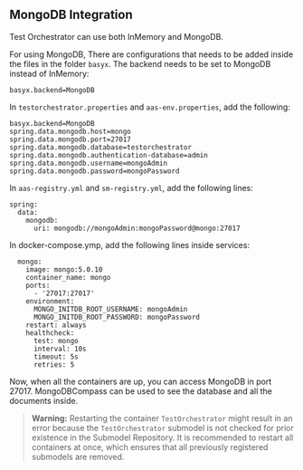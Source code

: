 ## MongoDB Integration

Test Orchestrator can use both InMemory and MongoDB.

For using MongoDB, There are configurations that needs to be added inside the files in the folder `basyx`. The backend needs to be set to MongoDB instead of InMemory:

```
basyx.backend=MongoDB
```

In `testorchestrator.properties` and `aas-env.properties`, add the following:

```
basyx.backend=MongoDB
spring.data.mongodb.host=mongo
spring.data.mongodb.port=27017
spring.data.mongodb.database=testorchestrator
spring.data.mongodb.authentication-database=admin
spring.data.mongodb.username=mongoAdmin
spring.data.mongodb.password=mongoPassword
```

In `aas-registry.yml` and `sm-registry.yml`, add the following lines:

```
spring:
  data:
    mongodb:
      uri: mongodb://mongoAdmin:mongoPassword@mongo:27017
```

In docker-compose.ymp, add the following lines inside services:

```
  mongo:
    image: mongo:5.0.10
    container_name: mongo
    ports:
      - '27017:27017'
    environment:
      MONGO_INITDB_ROOT_USERNAME: mongoAdmin
      MONGO_INITDB_ROOT_PASSWORD: mongoPassword
    restart: always
    healthcheck:
      test: mongo
      interval: 10s
      timeout: 5s
      retries: 5
```

Now, when all the containers are up, you can access MongoDB in port 27017. MongoDBCompass can be used to see the database and all the documents inside. 

> **Warning:** Restarting the container `TestOrchestrator` might result in an error because the `TestOrchestrator` submodel is not checked for prior existence in the Submodel Repository. It is recommended to restart all containers at once, which ensures that all previously registered submodels are removed.
